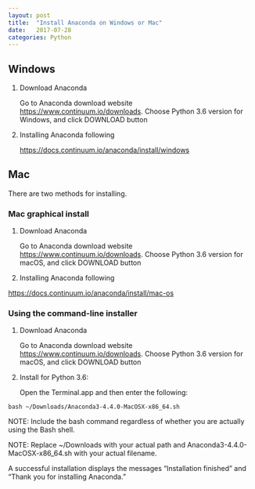 ```yaml
---
layout: post
title:  "Install Anaconda on Windows or Mac"
date:   2017-07-28 
categories: Python
---
```

## Windows
1. Download Anaconda

   Go to Anaconda download website <https://www.continuum.io/downloads>.
   Choose Python 3.6 version for Windows, and click DOWNLOAD button

2. Installing Anaconda following

   <https://docs.continuum.io/anaconda/install/windows>

## Mac

There are two methods for installing.

### Mac graphical install
1. Download Anaconda

   Go to Anaconda download website <https://www.continuum.io/downloads>.
   Choose Python 3.6 version for macOS, and click DOWNLOAD button

  1. Installing Anaconda following

   <https://docs.continuum.io/anaconda/install/mac-os>

### Using the command-line installer

1. Download Anaconda

   Go to Anaconda download website <https://www.continuum.io/downloads>.
   Choose Python 3.6 version for macOS, and click DOWNLOAD button

2. Install for Python 3.6:

   Open the Terminal.app and then enter the following:

```
bash ~/Downloads/Anaconda3-4.4.0-MacOSX-x86_64.sh
```

   NOTE: Include the bash command regardless of whether you are actually using the Bash shell.

   NOTE: Replace ~/Downloads with your actual path and Anaconda3-4.4.0-MacOSX-x86_64.sh with your actual filename.

   A successful installation displays the messages “Installation finished” and “Thank you for installing Anaconda.”


